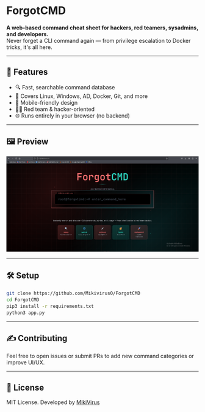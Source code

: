 # ForgotCMD

**A web-based command cheat sheet for hackers, red teamers, sysadmins, and developers.**  
Never forget a CLI command again — from privilege escalation to Docker tricks, it's all here. 

---

## 🚀 Features

- 🔍 Fast, searchable command database
- 🧰 Covers Linux, Windows, AD, Docker, Git, and more
- 📱 Mobile-friendly design
- 🧑‍💻 Red team & hacker-oriented
- 🌐 Runs entirely in your browser (no backend)

---

## 🖼️ Preview

![screenshot](images/landing.png)

---

## 🛠️ Setup

```bash
git clone https://github.com/Mikivirus0/ForgotCMD
cd ForgotCMD
pip3 install -r requirements.txt
python3 app.py
```
---

## ✍️ Contributing

Feel free to open issues or submit PRs to add new command categories or improve UI/UX.

---

## 📜 License

MIT License.
Developed by [MikiVirus](https://mikivirus.me)

